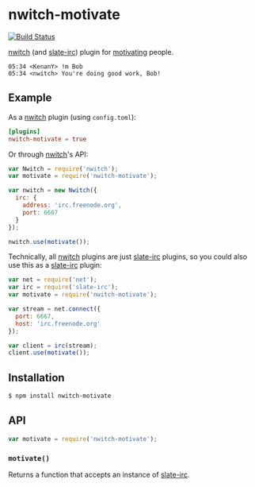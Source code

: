 # nwitch-motivate

[![Build Status](https://travis-ci.org/nwitch/nwitch-motivate.svg)](https://travis-ci.org/nwitch/nwitch-motivate)

[nwitch][] (and [slate-irc][]) plugin for [motivating](http://motivate.im/) people.

``` irc
05:34 <KenanY> !m Bob
05:34 <nwitch> You're doing good work, Bob!
```

## Example

As a [nwitch][] plugin (using `config.toml`):

``` toml
[plugins]
nwitch-motivate = true
```

Or through [nwitch][]'s API:

``` javascript
var Nwitch = require('nwitch');
var motivate = require('nwitch-motivate');

var nwitch = new Nwitch({
  irc: {
    address: 'irc.freenode.org',
    port: 6667
  }
});

nwitch.use(motivate());
```

Technically, all [nwitch][] plugins are just [slate-irc][] plugins, so you could
also use this as a [slate-irc][] plugin:

``` javascript
var net = require('net');
var irc = require('slate-irc');
var motivate = require('nwitch-motivate');

var stream = net.connect({
  port: 6667,
  host: 'irc.freenode.org'
});

var client = irc(stream);
client.use(motivate());
```

## Installation

``` bash
$ npm install nwitch-motivate
```

## API

``` javascript
var motivate = require('nwitch-motivate');
```

### `motivate()`

Returns a function that accepts an instance of [slate-irc][].


  [nwitch]: https://github.com/KenanY/nwitch
  [slate-irc]: https://github.com/slate/slate-irc